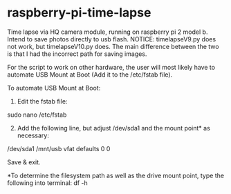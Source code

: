 # raspberry-pi-time-lapse
 Time lapse via HQ camera module, running on raspberry pi 2 model b. Intend to save photos directly to usb flash.
NOTICE: timelapseV9.py does not work, but timelapseV10.py does. The main difference between the two is that I had the incorrect path for saving images.

For the script to work on other hardware, the user will most likely have to automate USB Mount at Boot (Add it to the /etc/fstab file).

To automate USB Mount at Boot:
1. Edit the fstab file:

sudo nano /etc/fstab

2. Add the following line, but adjust /dev/sda1 and the mount point* as necessary:

/dev/sda1 /mnt/usb vfat defaults 0 0

Save & exit.

*To determine the filesystem path as well as the drive mount point, type the following into terminal:
df -h